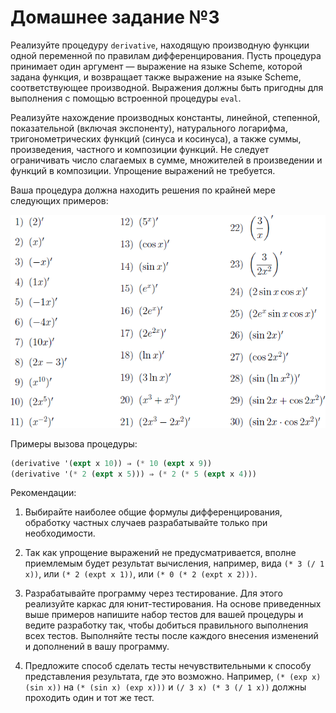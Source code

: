 # Домашнее задание №3

Реализуйте процедуру `derivative`, находящую производную функции одной переменной по правилам дифференцирования. Пусть процедура принимает один аргумент — выражение на языке Scheme, которой задана функция, и возвращает также выражение на языке Scheme, соответствующее производной. Выражения должны быть пригодны для выполнения с помощью встроенной процедуры `eval`.

Реализуйте нахождение производных константы, линейной, степенной, показательной (включая экспоненту), натурального логарифма, тригонометрических функций (синуса и косинуса), а также суммы, произведения, частного и композиции функций. Не следует ограничивать число слагаемых в сумме, множителей в произведении и функций в композиции. Упрощение выражений не требуется.

Ваша процедура должна находить решения по крайней мере следующих примеров:

![Примеры](30exprs.png)

Примеры вызова процедуры:

```Scheme
(derivative '(expt x 10)) ⇒ (* 10 (expt x 9))
(derivative '(* 2 (expt x 5))) ⇒ (* 2 (* 5 (expt x 4)))
```

Рекомендации:

1.  Выбирайте наиболее общие формулы дифференцирования, обработку частных случаев разрабатывайте только при необходимости.

2.  Так как упрощение выражений не предусматривается, вполне приемлемым будет результат вычисления, например, вида `(* 3 (/ 1 x))`, или `(* 2 (expt x 1))`, или `(* 0 (* 2 (expt x 2)))`.

3.  Разрабатывайте программу через тестирование. Для этого реализуйте каркас для юнит-тестирования. На основе приведенных выше примеров напишите набор тестов для вашей процедуры и ведите разработку так, чтобы добиться правильного выполнения всех тестов. Выполняйте тесты после каждого внесения изменений и дополнений в вашу программу.

4.  Предложите способ сделать тесты нечувствительными к способу представления результата, где это возможно. Например, `(* (exp x) (sin x))` на `(* (sin x) (exp x)))` и `(/ 3 x) (* 3 (/ 1 x))` должны проходить один и тот же тест.
